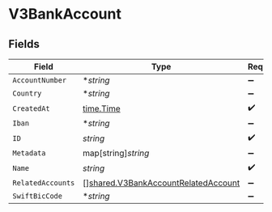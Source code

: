 # V3BankAccount


## Fields

| Field                                                                                             | Type                                                                                              | Required                                                                                          | Description                                                                                       |
| ------------------------------------------------------------------------------------------------- | ------------------------------------------------------------------------------------------------- | ------------------------------------------------------------------------------------------------- | ------------------------------------------------------------------------------------------------- |
| `AccountNumber`                                                                                   | **string*                                                                                         | :heavy_minus_sign:                                                                                | N/A                                                                                               |
| `Country`                                                                                         | **string*                                                                                         | :heavy_minus_sign:                                                                                | N/A                                                                                               |
| `CreatedAt`                                                                                       | [time.Time](https://pkg.go.dev/time#Time)                                                         | :heavy_check_mark:                                                                                | N/A                                                                                               |
| `Iban`                                                                                            | **string*                                                                                         | :heavy_minus_sign:                                                                                | N/A                                                                                               |
| `ID`                                                                                              | *string*                                                                                          | :heavy_check_mark:                                                                                | N/A                                                                                               |
| `Metadata`                                                                                        | map[string]*string*                                                                               | :heavy_minus_sign:                                                                                | N/A                                                                                               |
| `Name`                                                                                            | *string*                                                                                          | :heavy_check_mark:                                                                                | N/A                                                                                               |
| `RelatedAccounts`                                                                                 | [][shared.V3BankAccountRelatedAccount](../../../pkg/models/shared/v3bankaccountrelatedaccount.md) | :heavy_minus_sign:                                                                                | N/A                                                                                               |
| `SwiftBicCode`                                                                                    | **string*                                                                                         | :heavy_minus_sign:                                                                                | N/A                                                                                               |